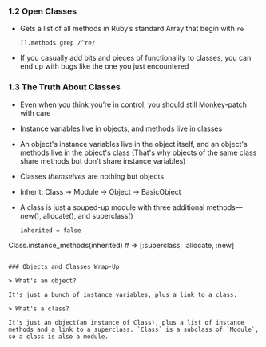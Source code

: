 ### 1.2 Open Classes

- Gets a list of all methods in Ruby’s standard Array that begin with `re`

  ```
  [].methods.grep /^re/
  ```

- If you casually add bits and pieces of functionality to classes, you can end up with bugs like the one you just encountered

### 1.3 The Truth About Classes

- Even when you think you’re in control, you should still Monkey-patch with care

- Instance variables live in objects, and methods live in classes

- An object's instance variables live in the object itself, and an object's methods live in the object's class (That's why objects of the same class share methods but don't share instance variables)

- Classes *themselves* are nothing but objects

- Inherit: Class -> Module -> Object -> BasicObject

- A class is just a souped-up module with three additional methods— new(), allocate(), and superclass()

  ```
  inherited = falseClass.instance_methods(inherited) # => [:superclass, :allocate, :new]
  ```

### Objects and Classes Wrap-Up

> What's an object?

It's just a bunch of instance variables, plus a link to a class.

> What's a class?

It's just an object(an instance of Class), plus a list of instance methods and a link to a superclass. `Class` is a subclass of `Module`, so a class is also a module.
